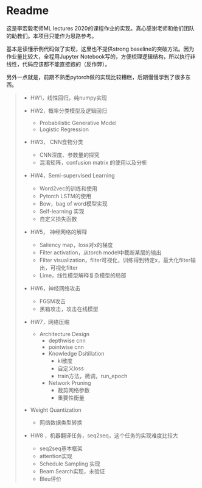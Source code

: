 # Readme

这是李宏毅老师ML lectures 2020的课程作业的实现。真心感谢老师和他们团队的助教们。本项目只能作为思路参考。

基本是读懂示例代码做了实现，这里也不提供strong baseline的突破方法。因为作业量比较大，全程用Jupyter Notebook写的，方便梳理逻辑结构，所以执行非线性，代码应该都不能直接跑的（反作弊）。

另外一点就是，前期不熟悉pytorch做的实现比较糟糕，后期慢慢学到了很多东西。

> - HW1，线性回归，纯numpy实现
>
> - HW2，概率分类模型及逻辑回归
>
>   - Probabilistic Generative Model
>   - Logistic Regression
>
> - HW3， CNN食物分类
>
>   - CNN深度、参数量的探究
>   - 混淆矩阵，confusion     matrix 的使用以及分析
>
> - HW4，Semi-supervised Learning
>
>   - Word2vec的训练和使用
>   - Pytorch LSTM的使用
>   - Bow，bag of   word模型实现
>   - Self-learning 实现
>   - 自定义损失函数
>
> - HW5， 神经网络的解释
>
>   - Saliency map，loss对x的梯度
>   - Filter  activation，从torch model中截断某层的输出
>   - Filter  visualization，filter可视化，训练得到特定x，最大化filter输出，可视化filter
>   - Lime，线性模型解释复杂模型的局部
>
> - HW6，神经网络攻击
>
>   - FGSM攻击
>   - 黑箱攻击，攻击在线模型
>
> - HW7，网络压缩
>
>   - Architecture Design
>      - depthwise cnn
>     - pointwise cnn
>     - Knowledge Dsitillation
>        - kl散度
>       - 自定义loss
>        - train方法，微调，run_epoch
>     - Network Pruning
>       - 裁剪网络参数
>       - 重要性衡量
>  - Weight Quantization
>       - 网络数据类型转换
>  
> - HW8 ，机器翻译任务，seq2seq，这个任务的实现难度比较大
>   - seq2seq基本框架
>    - attention实现
>     - Schedule Sampling 实现
>    - Beam Search实现，未验证
>     - Bleu评价

